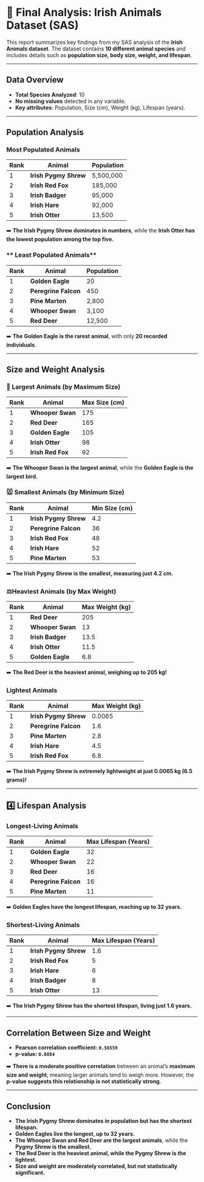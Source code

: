 # 🦊 Final Analysis: Irish Animals Dataset (SAS)

This report summarizes key findings from my SAS analysis of the **Irish Animals dataset**. The dataset contains **10 different animal species** and includes details such as **population size, body size, weight, and lifespan**.

---

## Data Overview
- **Total Species Analyzed**: 10
- **No missing values** detected in any variable.
- **Key attributes**: Population, Size (cm), Weight (kg), Lifespan (years).

---

## Population Analysis
### **Most Populated Animals**
| Rank | Animal               | Population  |
|------|----------------------|------------|
| 1    | **Irish Pygmy Shrew** | 5,500,000  |
| 2    | **Irish Red Fox**     | 185,000    |
| 3    | **Irish Badger**      | 95,000     |
| 4    | **Irish Hare**        | 92,000     |
| 5    | **Irish Otter**       | 13,500     |

➡️ **The Irish Pygmy Shrew dominates in numbers**, while the **Irish Otter has the lowest population among the top five.**

### ** Least Populated Animals**
| Rank | Animal               | Population  |
|------|----------------------|------------|
| 1    | **Golden Eagle**      | 20         |
| 2    | **Peregrine Falcon**  | 450        |
| 3    | **Pine Marten**       | 2,800      |
| 4    | **Whooper Swan**      | 3,100      |
| 5    | **Red Deer**          | 12,500     |

➡️ **The Golden Eagle is the rarest animal**, with only **20 recorded individuals**.

---

## Size and Weight Analysis
### **🦢 Largest Animals (by Maximum Size)**
| Rank | Animal           | Max Size (cm) |
|------|-----------------|---------------|
| 1    | **Whooper Swan** | 175           |
| 2    | **Red Deer**     | 165           |
| 3    | **Golden Eagle** | 105           |
| 4    | **Irish Otter**  | 98            |
| 5    | **Irish Red Fox**| 92            |

➡️ **The Whooper Swan is the largest animal**, while the **Golden Eagle is the largest bird.**

### **🐭 Smallest Animals (by Minimum Size)**
| Rank | Animal               | Min Size (cm) |
|------|----------------------|---------------|
| 1    | **Irish Pygmy Shrew** | 4.2           |
| 2    | **Peregrine Falcon**  | 36            |
| 3    | **Irish Red Fox**     | 48            |
| 4    | **Irish Hare**        | 52            |
| 5    | **Pine Marten**       | 53            |

➡️ **The Irish Pygmy Shrew is the smallest, measuring just 4.2 cm.**

### **⚖Heaviest Animals (by Max Weight)**
| Rank | Animal      | Max Weight (kg) |
|------|------------|----------------|
| 1    | **Red Deer**  | 205            |
| 2    | **Whooper Swan** | 13            |
| 3    | **Irish Badger** | 13.5          |
| 4    | **Irish Otter**  | 11.5          |
| 5    | **Golden Eagle** | 6.8           |

➡️ **The Red Deer is the heaviest animal, weighing up to 205 kg!**

### **Lightest Animals**
| Rank | Animal               | Max Weight (kg) |
|------|----------------------|----------------|
| 1    | **Irish Pygmy Shrew** | 0.0065        |
| 2    | **Peregrine Falcon**  | 1.6           |
| 3    | **Pine Marten**       | 2.8           |
| 4    | **Irish Hare**        | 4.5           |
| 5    | **Irish Red Fox**     | 6.8           |

➡️ **The Irish Pygmy Shrew is extremely lightweight at just 0.0065 kg (6.5 grams)!**

---

## 4️⃣ Lifespan Analysis
### **Longest-Living Animals**
| Rank | Animal             | Max Lifespan (Years) |
|------|--------------------|----------------------|
| 1    | **Golden Eagle**   | 32                   |
| 2    | **Whooper Swan**   | 22                   |
| 3    | **Red Deer**       | 16                   |
| 4    | **Peregrine Falcon** | 16               |
| 5    | **Pine Marten**    | 11                   |

➡️ **Golden Eagles have the longest lifespan, reaching up to 32 years.**

### **Shortest-Living Animals**
| Rank | Animal               | Max Lifespan (Years) |
|------|----------------------|----------------------|
| 1    | **Irish Pygmy Shrew** | 1.6                 |
| 2    | **Irish Red Fox**     | 5                   |
| 3    | **Irish Hare**        | 6                   |
| 4    | **Irish Badger**      | 8                   |
| 5    | **Irish Otter**       | 13                  |

➡️ **The Irish Pygmy Shrew has the shortest lifespan, living just 1.6 years.**

---

## Correlation Between Size and Weight
- **Pearson correlation coefficient: `0.56559`**
- **p-value: `0.0884`**

➡️ **There is a moderate positive correlation** between an animal’s **maximum size and weight**, meaning larger animals tend to weigh more. However, the **p-value suggests this relationship is not statistically strong**.

---

## Conclusion
- **The Irish Pygmy Shrew dominates in population but has the shortest lifespan.**
- **Golden Eagles live the longest, up to 32 years.**
- **The Whooper Swan and Red Deer are the largest animals**, while the **Pygmy Shrew is the smallest.**
- **The Red Deer is the heaviest animal, while the Pygmy Shrew is the lightest.**
- **Size and weight are moderately correlated, but not statistically significant.**
